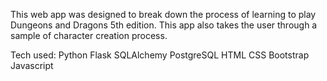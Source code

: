 This web app was designed to break down the process of learning to play Dungeons and Dragons 5th edition. This app also takes the user through a sample of character creation process. 

Tech used:
Python
Flask 
SQLAlchemy 
PostgreSQL
HTML
CSS
Bootstrap
Javascript
